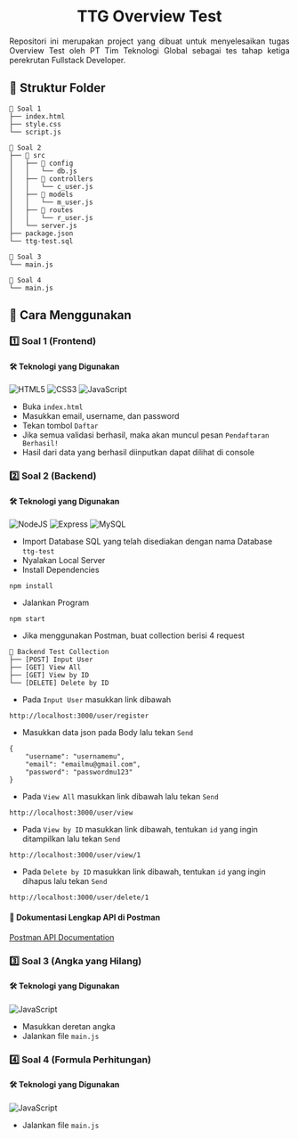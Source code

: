 <h1 align="center">TTG Overview Test</h1>

<p style='text-align: justify;'>Repositori ini merupakan project yang dibuat untuk menyelesaikan tugas Overview Test oleh PT Tim Teknologi Global sebagai tes tahap ketiga perekrutan Fullstack Developer.</p>

## 📂 Struktur Folder

```
📂 Soal 1
├── index.html
├── style.css
└── script.js

📂 Soal 2
├── 📂 src
│   ├── 📂 config
│   │   └── db.js
│   ├── 📂 controllers
│   │   └── c_user.js
│   ├── 📂 models
│   │   └── m_user.js
│   ├── 📂 routes
│   │   └── r_user.js
│   └── server.js
├── package.json
└── ttg-test.sql

📂 Soal 3
└── main.js

📂 Soal 4
└── main.js
```

## 🚀 Cara Menggunakan

### :one: Soal 1 (Frontend)

#### 🛠 Teknologi yang Digunakan

![HTML5](https://img.shields.io/badge/html5-%23E34F26.svg?style=for-the-badge&logo=html5&logoColor=white)
![CSS3](https://img.shields.io/badge/css3-%231572B6.svg?style=for-the-badge&logo=css3&logoColor=white)
![JavaScript](https://img.shields.io/badge/javascript-%23323330.svg?style=for-the-badge&logo=javascript&logoColor=%23F7DF1E)

- Buka `index.html`
- Masukkan email, username, dan password
- Tekan tombol `Daftar`
- Jika semua validasi berhasil, maka akan muncul pesan `Pendaftaran Berhasil!`
- Hasil dari data yang berhasil diinputkan dapat dilihat di console

### :two: Soal 2 (Backend)

#### 🛠 Teknologi yang Digunakan

![NodeJS](https://img.shields.io/badge/Node%20js-339933?style=for-the-badge&logo=nodedotjs&logoColor=white)
![Express](https://img.shields.io/badge/express-222222?style=for-the-badge&logo=express&logoColor=white)
![MySQL](https://img.shields.io/badge/mysql-4479A1?style=for-the-badge&logo=mysql&logoColor=white)

- Import Database SQL yang telah disediakan dengan nama Database `ttg-test`
- Nyalakan Local Server
- Install Dependencies

```
npm install
```

- Jalankan Program

```
npm start
```

- Jika menggunakan Postman, buat collection berisi 4 request

```
📂 Backend Test Collection
├── [POST] Input User
├── [GET] View All
├── [GET] View by ID
└── [DELETE] Delete by ID
```

- Pada `Input User` masukkan link dibawah

```
http://localhost:3000/user/register
```

- Masukkan data json pada Body lalu tekan `Send`

```
{
    "username": "usernamemu",
    "email": "emailmu@gmail.com",
    "password": "passwordmu123"
}
```

- Pada `View All` masukkan link dibawah lalu tekan `Send`

```
http://localhost:3000/user/view
```

- Pada `View by ID` masukkan link dibawah, tentukan `id` yang ingin ditampilkan lalu tekan `Send`

```
http://localhost:3000/user/view/1
```

- Pada `Delete by ID` masukkan link dibawah, tentukan `id` yang ingin dihapus lalu tekan `Send`

```
http://localhost:3000/user/delete/1
```

#### 📌 Dokumentasi Lengkap API di Postman

<a href="https://documenter.getpostman.com/view/28557830/2sAYdimoek" target="_blank">Postman API Documentation</a>

### :three: Soal 3 (Angka yang Hilang)

#### 🛠 Teknologi yang Digunakan

![JavaScript](https://img.shields.io/badge/javascript-%23323330.svg?style=for-the-badge&logo=javascript&logoColor=%23F7DF1E)

- Masukkan deretan angka
- Jalankan file `main.js`

### :four: Soal 4 (Formula Perhitungan)

#### 🛠 Teknologi yang Digunakan

![JavaScript](https://img.shields.io/badge/javascript-%23323330.svg?style=for-the-badge&logo=javascript&logoColor=%23F7DF1E)

- Jalankan file `main.js`
